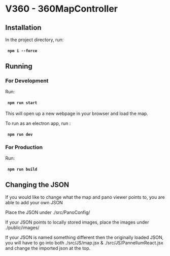 # V360 - 360MapController

## Installation

In the project directory, run:

#### ` npm i --force`

## Running

### For Development

Run:

#### ` npm run start`

This will open up a new webpage in your browser and load the map.

To run as an electron app, run :

#### ` npm run dev`

### For Production

Run:

#### ` npm run build`

## Changing the JSON

If you would like to change what the map and pano viewer points to, you are able to add your own JSON

Place the JSON under ./src/PanoConfig/

If your JSON points to locally stored images, place the images under ./public/images/

If your JSON is named something different then the originally loaded JSON, you will have to go into both ./src/JS/map.jsx & ./src/JS/PannellumReact.jsx and change the imported json at the top.
